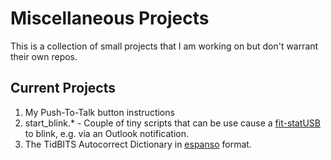 # Miscellaneous Projects

This is a collection of small projects that I am working on but don't warrant their own repos.

## Current Projects
1. My Push-To-Talk button instructions
2. start_blink.* - Couple of tiny scripts that can be use cause a [fit-statUSB](https://fit-iot.com/web/product/fit-statusb/) to blink, e.g. via an Outlook notification.
3. The TidBITS Autocorrect Dictionary in [espanso](https://espanso.org) format.
